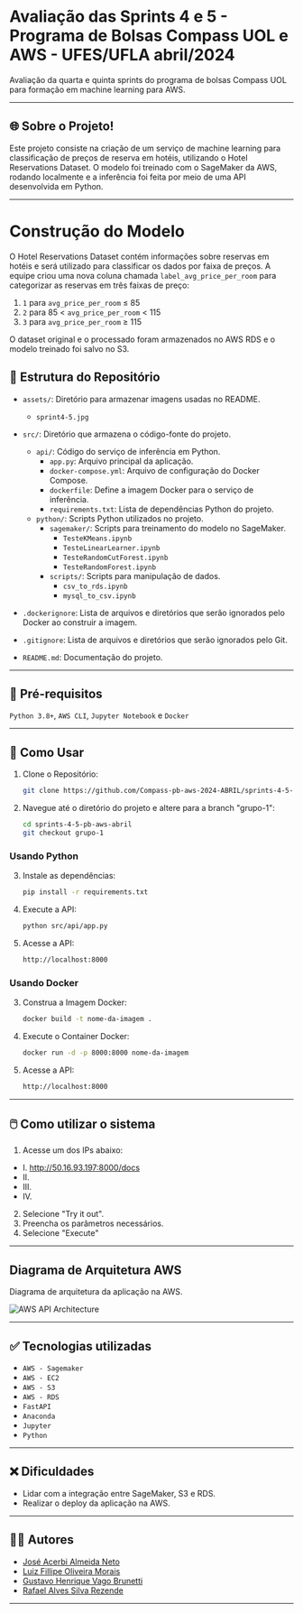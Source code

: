 # Avaliação das Sprints 4 e 5 - Programa de Bolsas Compass UOL e AWS - UFES/UFLA abril/2024

Avaliação da quarta e quinta sprints do programa de bolsas Compass UOL para formação em machine learning para AWS.

***

## 🌐 Sobre o Projeto!

Este projeto consiste na criação de um serviço de machine learning para classificação de preços de reserva em hotéis, utilizando o Hotel Reservations Dataset. O modelo foi treinado com o SageMaker da AWS, rodando localmente e a inferência foi feita por meio de uma API desenvolvida em Python. 

***

# Construção do Modelo

O Hotel Reservations Dataset contém informações sobre reservas em hotéis e será utilizado para classificar os dados por faixa de preços. A equipe criou uma nova coluna chamada `label_avg_price_per_room` para categorizar as reservas em três faixas de preço:

1. `1` para `avg_price_per_room` ≤ 85
2. `2` para 85 < `avg_price_per_room` < 115
3. `3` para `avg_price_per_room` ≥ 115

O dataset original e o processado foram armazenados no AWS RDS e o modelo treinado foi salvo no S3.

## 📂 Estrutura do Repositório

- `assets/`: Diretório para armazenar imagens usadas no README.
    - `sprint4-5.jpg`
      
- `src/`: Diretório que armazena o código-fonte do projeto.
    - `api/`: Código do serviço de inferência em Python.
        - `app.py`: Arquivo principal da aplicação.
        - `docker-compose.yml`: Arquivo de configuração do Docker Compose.
        - `dockerfile`: Define a imagem Docker para o serviço de inferência.
        - `requirements.txt`: Lista de dependências Python do projeto.
    - `python/`: Scripts Python utilizados no projeto.
        - `sagemaker/`: Scripts para treinamento do modelo no SageMaker.
            - `TesteKMeans.ipynb`
            - `TesteLinearLearner.ipynb`
            - `TesteRandomCutForest.ipynb`
            - `TesteRandomForest.ipynb`
        - `scripts/`: Scripts para manipulação de dados.
            - `csv_to_rds.ipynb`
            - `mysql_to_csv.ipynb`

- `.dockerignore`: Lista de arquivos e diretórios que serão ignorados pelo Docker ao construir a imagem.
- `.gitignore`: Lista de arquivos e diretórios que serão ignorados pelo Git.
- `README.md`: Documentação do projeto.

***


## 🔧 Pré-requisitos

`Python 3.8+`, `AWS CLI`, `Jupyter Notebook` e `Docker`

***


## 🚀 Como Usar

1. Clone o Repositório:
    ```bash
    git clone https://github.com/Compass-pb-aws-2024-ABRIL/sprints-4-5-pb-aws-abril.git
    ```
2. Navegue até o diretório do projeto e altere para a branch "grupo-1":
    ```bash
    cd sprints-4-5-pb-aws-abril
    git checkout grupo-1
    ```

### Usando Python

3. Instale as dependências:
    ```bash
    pip install -r requirements.txt
    ```

4. Execute a API:
    ```bash
    python src/api/app.py
    ```
    
5. Acesse a API:
   ```bash
   http://localhost:8000
    ```

### Usando Docker

3. Construa a Imagem Docker:
    ```bash
    docker build -t nome-da-imagem .
    ```

4. Execute o Container Docker:
    ```bash
    docker run -d -p 8000:8000 nome-da-imagem
    ```
    
5. Acesse a API:
   ```bash
   http://localhost:8000
    ```

***

## 🖱️ Como utilizar o sistema
1. Acesse um dos IPs abaixo:
- I. http://50.16.93.197:8000/docs
- II.
- III.
- IV.
2. Selecione "Try it out".
3. Preencha os parâmetros necessários.
4. Selecione "Execute"

***


## Diagrama de Arquitetura AWS

Diagrama de arquitetura da aplicação na AWS.

![AWS API Architecture]("assets/sprint4-5.jpg")

***


## ✅ Tecnologias utilizadas

- `AWS - Sagemaker`
- `AWS - EC2`
- `AWS - S3`
- `AWS - RDS`
- `FastAPI`
- `Anaconda`
- `Jupyter`
- `Python`

***


## ❌ Dificuldades

- Lidar com a integração entre SageMaker, S3 e RDS.
- Realizar o deploy da aplicação na AWS.

***


## 👨‍💻 Autores

- [José Acerbi Almeida Neto](https://github.com/JoseJaan)
- [Luiz Fillipe Oliveira Morais](https://github.com/LuizFillipe1)
- [Gustavo Henrique Vago Brunetti](https://github.com/GustavoBrunetti)
- [Rafael Alves Silva Rezende](https://github.com/rafa-rez)

***


